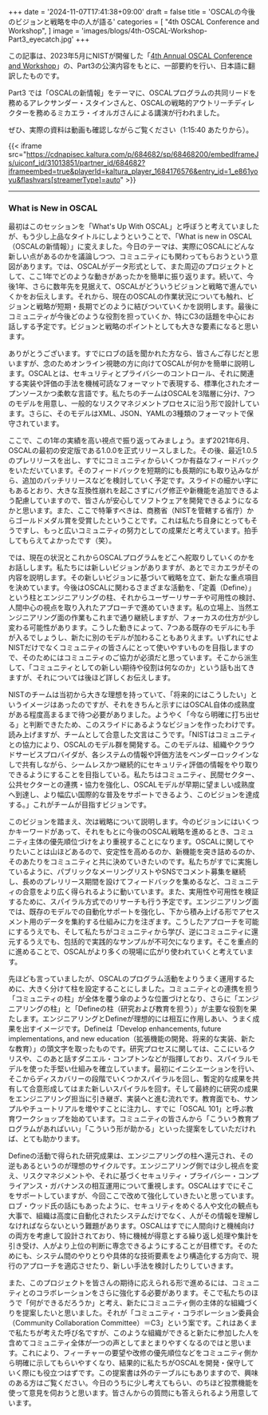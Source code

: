 +++
date = '2024-11-07T17:41:38+09:00'
draft = false
title = 'OSCALの今後のビジョンと戦略を中の人が語る'
categories = [
    "4th OSCAL Conference and Workshop",
]
image = 'images/blogs/4th-OSCAL-Workshop-Part3_eyecatch.jpg'
+++

この記事は、2023年5月にNISTが開催した「[4th Annual OSCAL Conference and Workshop](https://csrc.nist.gov/Events/2023/4th-annual-oscal-conference)」の、Part3の公演内容をもとに、一部要約を行い、日本語に翻訳したものです。

Part3 では「OSCALの新情報」をテーマに、OSCALプログラムの共同リードを務めるアレクサンダー・スタインさんと、OSCALの戦略的アウトリーチディレクターを務めるミカエラ・イオルガさんによる講演が行われました。

ぜひ、実際の資料は動画も確認しながらご覧ください（1:15:40 あたりから）。

{{< iframe src="https://cdnapisec.kaltura.com/p/684682/sp/68468200/embedIframeJs/uiconf_id/31013851/partner_id/684682?iframeembed=true&playerId=kaltura_player_1684176576&entry_id=1_e861yoyu&flashvars[streamerType]=auto" >}}

---

### What is New in OSCAL

最初はこのセッションを「What's Up With OSCAL」と呼ぼうと考えていましたが、もう少し上品なタイトルにしようということで、「What is new in OSCAL（OSCALの新情報）」に変えました。今日のテーマは、実際にOSCALにどんな新しい点があるのかを議論しつつ、コミュニティにも関わってもらおうという意図があります。では、OSCALがデータ形式として、また周辺のプロジェクトとして、ここ1年でどのような動きがあったかを簡単に振り返ります。続いて、今後1年、さらに数年先を見据えて、OSCALがどういうビジョンと戦略で進んでいくかをお伝えします。それから、現在のOSCALの作業状況についても触れ、ビジョンと戦略が短期・長期でどのように結びついていくかを説明します。最後にコミュニティが今後どのような役割を担っていくか、特にC3の話題を中心にお話しする予定です。ビジョンと戦略のポイントとしても大きな要素になると思います。

ありがとうございます。すでにロブの話を聞かれた方なら、皆さんご存じだと思いますが、念のためオンライン視聴の方に向けてOSCALが何かを簡単に説明します。OSCALとは、セキュリティとプライバシーのコントロール、それに関連する実装や評価の手法を機械可読なフォーマットで表現する、標準化されたオープンソースかつ柔軟な言語です。私たちのチームはOSCALを3階層に分け、7つのモデルを用意し、一般的なリスクマネジメントプロセスに沿う形で設計しています。さらに、そのモデルはXML、JSON、YAMLの3種類のフォーマットで保守されています。

ここで、この1年の実績を高い視点で振り返ってみましょう。まず2021年6月、OSCALの最初の安定版である1.0.0を正式リリースしました。その後、最近1.0.5のプレリリースを出し、すでにコミュニティからいくつか有益なフィードバックをいただいています。そのフィードバックを短期的にも長期的にも取り込みながら、追加のパッチリリースなどを検討していく予定です。スライドの細かい字にもあるとおり、大きな互換性崩れを起こさずにバグ修正や新機能を追加できるよう配慮していますので、皆さんが安心してソフトウェアを開発できるようになるかと思います。また、ここで特筆すべきは、商務省（NISTを管轄する省庁）からゴールドメダル賞を受賞したということです。これは私たち自身にとってもそうですし、もっと広いコミュニティの努力としての成果だと考えています。拍手してもらえてよかったです（笑）。

では、現在の状況とこれからOSCALプログラムをどこへ舵取りしていくのかをお話しします。私たちには新しいビジョンがありますが、あとでミカエラがその内容を説明します。その新しいビジョンに基づいて戦略を立て、新たな重点項目を決めています。今後はOSCALに関わるさまざまな活動を、「定義（Define）」という柱とエンジニアリングの柱、それからユーザーリサーチや可用性の検討、人間中心の視点を取り入れたアプローチで進めていきます。私の立場上、当然エンジニアリング面の作業もこれまで通り継続しますが、フォーカスの仕方が少し変わる可能性があります。こうした動きによって、7つある既存のモデルにも手が入るでしょうし、新たに別のモデルが加わることもありえます。いずれにせよNISTだけでなくコミュニティの皆さんにとって使いやすいものを目指しますので、そのためにはコミュニティのご協力が必須だと思っています。そこから派生して、「コミュニティとしての新しい期待や役割は何なのか」という話も出てきますが、それについては後ほど詳しくお伝えします。

NISTのチームは当初から大きな理想を持っていて、「将来的にはこうしたい」というイメージはあったのですが、それをきちんと示すにはOSCAL自体の成熟度がある程度高まるまで待つ必要がありました。ようやく「今なら明確に打ち出せる」と判断できたため、このスライドにあるようなビジョンを作ったわけです。読み上げますが、チームとして合意した文言はこうです。「NISTはコミュニティとの協力により、OSCALのモデル群を開発する。このモデルは、組織やクラウドサービスプロバイダが、各システムの情報や評価方法をベンダーロックインなしで共有しながら、シームレスかつ継続的にセキュリティ評価の情報をやり取りできるようにすることを目指している。私たちはコミュニティ、民間セクター、公共セクターとの連携・協力を強化し、OSCALモデルが早期に望ましい成熟度へ到達し、より幅広い国際的な普及をサポートできるよう、このビジョンを達成する。」これがチームが目指すビジョンです。

このビジョンを踏まえ、次は戦略について説明します。今のビジョンにはいくつかキーワードがあって、それをもとに今後のOSCAL戦略を進めるとき、コミュニティ主体の優先順位づけをより重視することになります。OSCALに関してやりたいことは山ほどあるので、安定性を高めるのか、新機能を突き詰めるのか、そのあたりをコミュニティと共に決めていきたいのです。私たちがすでに実施しているように、パブリックなメーリングリストやSNSでコメント募集を継続し、長めのプレリリース期間を設けてフィードバックを集めるなど、コミュニティの合意をより広く得られるように動いています。また、実用性や可用性を検証するために、スパイラル方式でのリサーチも行う予定です。エンジニアリング面では、既存のモデルでの自動化サポートを強化し、下から積み上げる形でアセスメント用のデータを集約する仕組みに力を注ぎます。こうしたアプローチを可能にするうえでも、そして私たちがコミュニティから学び、逆にコミュニティに還元するうえでも、包括的で実践的なサンプルが不可欠になります。そこを重点的に進めることで、OSCALがより多くの現場に広がり使われていくと考えています。

先ほども言っていましたが、OSCALのプログラム活動をよりうまく運用するために、大きく分けて柱を設定することにしました。コミュニティとの連携を担う「コミュニティの柱」が全体を覆う傘のような位置づけとなり、さらに「エンジニアリングの柱」と「Defineの柱（研究および教育を担う）」が主要な役割を果たします。エンジニアリングとDefineが理想的には相互に作用しあい、うまく成果を出すイメージです。Defineは「Develop enhancements, future implementations, and new education（拡張機能の開発、将来的な実装、新たな教育）」の頭文字を取ったものです。研究プロセスに関しては、ここにいるクリスや、このあと話すダニエル・コンプトンなどが指揮しており、スパイラルモデルを使った手堅い仕組みを確立しています。最初にイニシエーションを行い、そこからディスカバリーの段階でいくつかスパイラルを回し、暫定的な成果を共有して合意形成してはまた新しいスパイラルを回す。そして最終的に研究の成果をエンジニアリング担当に引き継ぎ、実装へと進む流れです。教育面でも、サンプルやチュートリアルを増やすことに注力し、すでに「OSCAL 101」と呼ぶ教育ワークショップを始めています。コミュニティの皆さんから「こういう教育プログラムがあればいい」「こういう形が助かる」といった提案をしていただければ、とても助かります。

Defineの活動で得られた研究成果は、エンジニアリングの柱へ還元され、その逆もあるというのが理想のサイクルです。エンジニアリング側では少し視点を変え、リスクマネジメントや、それに基づくセキュリティ・プライバシー・コンプライアンス・ガバナンスの相互運用について重視します。OSCALはすでにそこをサポートしていますが、今回ここで改めて強化していきたいと思っています。ロブ・ウッド氏の話にもあったように、セキュリティをめぐる人や文化の観点も大事で、組織は高度に自動化されたシステムだけでなく、人がその情報を理解しなければならないという難題があります。OSCALはすでに人間向けと機械向けの両方を考慮して設計されており、特に機械が得意とする繰り返し処理や集計を引き受け、人がより上位の判断に専念できるようにすることが目標です。そのためにも、システム間のやりとりや具体的な技術要素をより構造化する方向で、現行のアプローチを適応させたり、新しい手法を検討したりしていきます。

また、このプロジェクトを皆さんの期待に応えられる形で進めるには、コミュニティとのコラボレーションをさらに強化する必要があります。そこで私たちのほうで「何ができるだろうか」と考え、新たにコミュニティ側の主体的な組織づくりを提案したいと思いました。それが「コミュニティ・コラボレーション委員会（Community Collaboration Committee）＝C3」という案です。これはあくまで私たちが考えた呼び名ですが、このような組織ができると新たに参加した人を含めてコミュニティ全体が一つの声としてまとまりやすくなるのではと思います。これにより、フィーチャーの要望や改修の優先順位などをコミュニティ側から明確に示してもらいやすくなり、結果的に私たちがOSCALを開発・保守していく際にも役立つはずです。この提案書は外のテーブルにもありますので、興味のある方はご覧ください。今日のうちに少し考えてもらい、のちほど投票機能を使って意見を伺おうと思います。皆さんからの質問にも答えられるよう用意しています。
